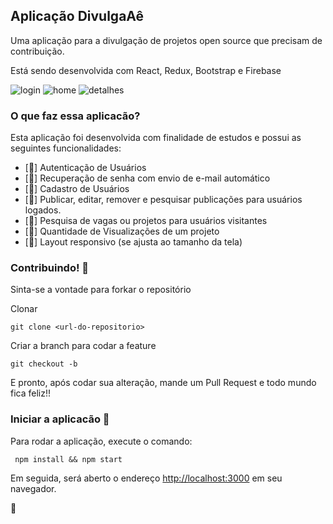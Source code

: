 ## Aplicação  DivulgaAê
Uma aplicação para a divulgação de projetos open source que precisam de contribuição.

Está sendo desenvolvida com React, Redux, Bootstrap e Firebase


   ![login](https://user-images.githubusercontent.com/51326247/85181772-22934180-b25d-11ea-8768-c4f65c1ec827.PNG)
   ![home](https://user-images.githubusercontent.com/51326247/85181539-941ec000-b25c-11ea-97a6-47927686d2c3.PNG)
   ![detalhes](https://user-images.githubusercontent.com/51326247/85181557-9c76fb00-b25c-11ea-9cb5-7d2e5d05ee16.PNG)
### O que faz essa aplicacão?
Esta aplicação foi desenvolvida com finalidade de estudos e possui as seguintes funcionalidades:

* [:key:] Autenticação de Usuários
* [:email:] Recuperação de senha com envio de e-mail automático
* [:bust_in_silhouette:] Cadastro de Usuários
* [:memo:] Publicar, editar, remover e pesquisar publicações para usuários logados.
* [:mag_right:] Pesquisa de vagas ou projetos para usuários visitantes 
* [:eyes:] Quantidade de Visualizações de um projeto
* [:calling:] Layout responsivo (se ajusta ao tamanho da tela)


### Contribuindo! :thought_balloon:

Sinta-se a vontade para forkar o repositório


Clonar
```console
git clone <url-do-repositorio>
```

Criar a branch para codar a feature
```console
git checkout -b 
```

E pronto, após codar sua alteração, mande um Pull Request e todo mundo fica feliz!!



### Iniciar a aplicacão :checkered_flag:

Para rodar a aplicação, execute o comando: <br>
```console
 npm install && npm start
```

Em seguida, será aberto o endereço [http://localhost:3000](http://localhost:3000) em seu navegador.

:clap:
